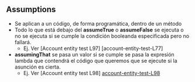 ## Assumptions
- Se aplican a un código, de forma programática, dentro de un método
- Todo lo que está debajo del **assumeTrue** o **assumeFalse**   se ejecuta o no se ejecuta si se cumple la condición booleanda especificada pero no fallará.
    * Ej. Ver [Account entity test L97] [account-entity-test-L77]
- **assumingThat** se pasa un valor si se cumple se pasa la expresión lambda que contendrá el código que queremos que se ejecute si la asunción es cierta.
    * Ej. Ver [Account entity test L98] [account-entity-test-L98]

[account-entity-test-L97]:https://github.com/irinacadu/TDD-Course/blob/64429de3712dcc19faa8b3bc0c74c9b13097bb5a/src/test/java/tddCourse/tdd/Entities/AccountTest.java#L97
[account-entity-test-L98]:https://github.com/irinacadu/TDD-Course/blob/64429de3712dcc19faa8b3bc0c74c9b13097bb5a/src/test/java/tddCourse/tdd/Entities/AccountTest.java#L98